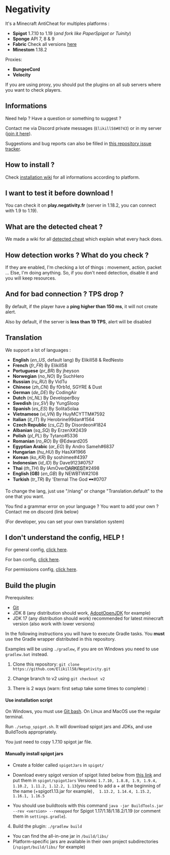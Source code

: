 # Negativity

It's a Minecraft AntiCheat for multiples platforms :
- **Spigot** 1.7.10 to 1.19 (*and fork like PaperSpigot or Tuinity*)
- **Sponge** API 7, 8 & 9
- **Fabric** Check all versions [here](https://github.com/Elikill58/NegativityFabric)
- **Minestom** 1.18.2

Proxies:
- **BungeeCord**
- **Velocity**

If you are using proxy, you should put the plugins on all sub servers where you want to check players.

## Informations

Need help ? Have a question or something to suggest ?

Contact me via Discord private messages (`Elikill58#0743`) or in my server ([join it here](https://discord.gg/KHRVTX2)).

Suggestions and bug reports can also be filled in [this repository issue tracker](https://github.com/Elikill58/Negativity/issues).

## How to install ?

Check [installation wiki](https://github.com/Elikill58/Negativity/wiki/Installation) for all informations according to platform.

## I want to test it before download !

You can check it on **play.negativity.fr** (server in 1.18.2, you can connect with 1.9 to 1.19).

## What are the detected cheat ?

We made a wiki for all [detected cheat](https://github.com/Elikill58/Negativity/wiki/Cheat) which explain what every hack does.

## How detection works ? What do you check ?

If they are enabled, I'm checking a lot of things : movement, action, packet ...
Else, I'm doing anything. So, if you don't need detection, disable it and you will keep resources.

## And for bad connection ? TPS drop ?

By default, if the player have a **ping higher than 150 ms**, it will not create alert.

Also by default, if the server is **less than 19 TPS**, alert will be disabled

## Translation

We support a lot of languages :
- **English** (*en_US*, default lang) By Elikill58 & RedNesto
- **French** (*fr_FR*) By Elikill58
- **Portuguese** (*pr_BR*) By jheyson
- **Norwegian** (*no_NO*) By SuchHero
- **Russian** (*ru_RU*) By VidTu
- **Chinese** (*zh_CN*) By f0rb1d, SGYRE & Dust
- **German** (*de_DE*) By CodingAir
- **Dutch** (*nl_NL*) By DeveloperBoy
- **Swedish** (*sv_SV*) By YungSloop
- **Spanish** (*es_ES*) By SolitaSolaa
- **Vietnamese** (*vi_VN*) By HuyMCYTTM#7592
- **Italian** (*it_IT*) By Herobrine99dan#1564
- **Czech Republic** (*cs_CZ*) By Disordeon#1824
- **Albanian** (*sq_SQ*) By ErzenX#2439
- **Polish** (*pl_PL*) By Tytano#5336
- **Romanian** (*ro_RO*) By @Edward205
- **Egyptian Arabic** (*ar_EG*) By Andro Sameh#6837
- **Hungarian** (*hu_HU*) By HasX#1966
- **Korean** (*ko_KR*) By soshimee#4397
- **Indonesian** (*id_ID*) By Dave9123#0757
- **Thai** (*th_TH*) By IAmOverD҉A҉R҉K҉E҈S҉T҉#2498
- **English (GB)** (*en_GB*) By NEWBTW#2108
- **Turkish** (*tr_TR*) By 'Eternal The God 🕶#0707

To change the lang, just use "/nlang" or change "Translation.default" to the one that you want.

You find a grammar error on your language ? You want to add your own ? Contact me on discord (link below)

(For developer, you can set your own translation system)

## I don't understand the config, HELP !

For general config, [click here](https://github.com/Elikill58/Negativity/wiki/Configurations).

For ban config, [click here](https://github.com/Elikill58/Negativity/wiki/Bans).

For permissions config, [click here](https://github.com/Elikill58/Negativity/wiki/Permissions).

## Build the plugin

Prerequisites:
- [Git](https://git-scm.com)
- JDK 8 (any distribution should work, [AdoptOpenJDK](https://adoptopenjdk.net/?variant=openjdk8&jvmVariant=hotspot) for example)
- JDK 17 (any distribution should work) recommended for latest minecraft version (also work with lower versions)

In the following instructions you will have to execute Gradle tasks. You **must** use the Gradle wrapper distributed in this repository.

Examples will be using `./gradlew`, if you are on Windows you need to use `gradlew.bat` instead.

1. Clone this repository: `git clone https://github.com/Elikill58/Negativity.git`

2. Change branch to v2 using `git checkout v2`

3. There is 2 ways (warn: first setup take some times to complete) :

#### Use installation script

On Windows, you must use [Git bash](https://gitforwindows.org/). On Linux and MacOS use the regular terminal.

Run `./setup_spigot.sh`. It will download spigot jars and JDKs, and use BuildTools appropriately.

You just need to copy 1.7.10 spigot jar file.

#### Manually install spigot jars

- Create a folder called `spigotJars` in `spigot/`

- Download every spigot version of spigot listed below from [this link](https://getbukkit.org/download/spigot) and put them in `spigot/spigotJars` Versions: 
 `1.7.10, 1.8.8, 1.9, 1.9.4, 1.10.2, 1.11.2, 1.12.2, 1.13`(you need to add a + at the beginning of the name (+spigot1.13.jar for example)`, 
 1.13.2, 1.14.4, 1.15.2, 1.16.1, 1.16.5`

- You should use buildtools with this command `java -jar BuildTools.jar --rev <version> --remapped` for Spigot 1.17/1.18/1.18.2/1.19 (or comment them in `settings.gradle`).

4. Build the plugin: `./gradlew build`
 - You can find the all-in-one jar in `/build/libs/`
 - Platform-specific jars are available in their own project subdirectories (`/spigot/build/libs/` for example)
